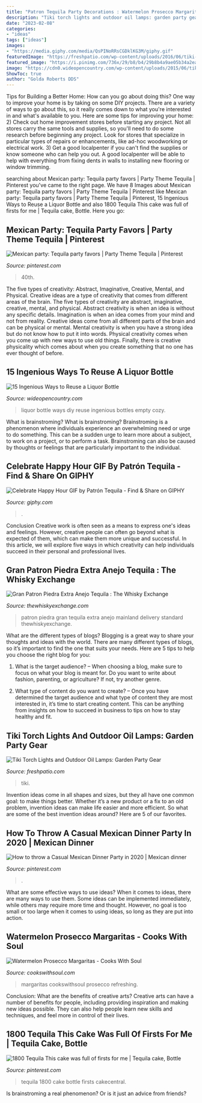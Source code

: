 ```yaml
---
title: "Patron Tequila Party Decorations : Watermelon Prosecco Margaritas"
description: "Tiki torch lights and outdoor oil lamps: garden party gear"
date: "2023-02-08"
categories:
- "ideas"
tags: ["ideas"]
images:
- "https://media.giphy.com/media/QsPINoRRsCGDklKG3M/giphy.gif"
featuredImage: "https://freshpatio.com/wp-content/uploads/2016/06/tiki-torch-light-july-4.jpg"
featured_image: "https://i.pinimg.com/736x/29/b8/b4/29b8b4a9ae05b34a2ea22994d4b9b74c.jpg"
image: "https://cdn0.wideopencountry.com/wp-content/uploads/2015/06/tikitorch-pinterest.jpg"
ShowToc: true
author: "Golda Roberts DDS"
---
```



Tips for Building a Better Home: How can you go about doing this?
One way to improve your home is by taking on some DIY projects. There are a variety of ways to go about this, so it really comes down to what you're interested in and what's available to you. Here are some tips for improving your home: 
2) Check out home improvement stores before starting any project. Not all stores carry the same tools and supplies, so you'll need to do some research before beginning any project. Look for stores that specialize in particular types of repairs or enhancements, like ad-hoc woodworking or electrical work. 
3) Get a good localpenter if you can't find the supplies or know someone who can help you out. A good localpenter will be able to help with everything from fixing dents in walls to installing new flooring or window trimming.

	

		
searching about Mexican party: Tequila party favors | Party Theme Tequila | Pinterest you've came to the right page. We have 8 Images about Mexican party: Tequila party favors | Party Theme Tequila | Pinterest like Mexican party: Tequila party favors | Party Theme Tequila | Pinterest, 15 Ingenious Ways to Reuse a Liquor Bottle and also 1800 Tequila This cake was full of firsts for me | Tequila cake, Bottle. Here you go:
		
    
## Mexican Party: Tequila Party Favors | Party Theme Tequila | Pinterest

<img loading=lazy src="https://s-media-cache-ak0.pinimg.com/originals/12/ce/96/12ce96191700ef19852653fb7ed50e38.jpg" onerror="this.onerror=null;this.src='https://tse3.mm.bing.net/th?id=OIP.fL873cxSs53Wm-Uf_8fv4wHaJ4&amp;pid=15.1';" alt="Mexican party: Tequila party favors | Party Theme Tequila | Pinterest">

_Source: pinterest.com_

>40th. 

	

The five types of creativity: Abstract, Imaginative, Creative, Mental, and Physical.
Creative ideas are a type of creativity that comes from different areas of the brain. The five types of creativity are abstract, imaginative, creative, mental, and physical. Abstract creativity is when an idea is without any specific details. Imagination is when an idea comes from your mind and not from reality. Creative ideas come from all different parts of the brain and can be physical or mental. Mental creativity is when you have a strong idea but do not know how to put it into words. Physical creativity comes when you come up with new ways to use old things. Finally, there is creative physicality which comes about when you create something that no one has ever thought of before.

    
## 15 Ingenious Ways To Reuse A Liquor Bottle

<img loading=lazy src="https://cdn0.wideopencountry.com/wp-content/uploads/2015/06/tikitorch-pinterest.jpg" onerror="this.onerror=null;this.src='https://tse2.mm.bing.net/th?id=OIP.6GBkrIeg_5JAZo3BasFeEAHaNO&amp;pid=15.1';" alt="15 Ingenious Ways to Reuse a Liquor Bottle">

_Source: wideopencountry.com_

>liquor bottle ways diy reuse ingenious bottles empty cozy. 

	

What is brainstroming?
What is brainstroming? Brainstroming is a phenomenon where individuals experience an overwhelming need or urge to do something. This can be a sudden urge to learn more about a subject, to work on a project, or to perform a task. Brainstroming can also be caused by thoughts or feelings that are particularly important to the individual.

    
## Celebrate Happy Hour GIF By Patrón Tequila - Find &amp; Share On GIPHY

<img loading=lazy src="https://media.giphy.com/media/QsPINoRRsCGDklKG3M/giphy.gif" onerror="this.onerror=null;this.src='https://tse1.mm.bing.net/th?id=OIP.EvoJ2rFp_4ilbx1wBy2wPgHaHa&amp;pid=15.1';" alt="Celebrate Happy Hour GIF by Patrón Tequila - Find &amp; Share on GIPHY">

_Source: giphy.com_

>. 

	

Conclusion
Creative work is often seen as a means to express one's ideas and feelings. However, creative people can often go beyond what is expected of them, which can make them more unique and successful. In this article, we will explore five ways in which creativity can help individuals succeed in their personal and professional lives.

    
## Gran Patron Piedra Extra Anejo Tequila : The Whisky Exchange

<img loading=lazy src="https://img.thewhiskyexchange.com/900/teqla_pat12.jpg" onerror="this.onerror=null;this.src='https://tse4.mm.bing.net/th?id=OIP.Xpl3FFeD-m8FLFcxfZZcYQHaJ4&amp;pid=15.1';" alt="Gran Patron Piedra Extra Anejo Tequila : The Whisky Exchange">

_Source: thewhiskyexchange.com_

>patron piedra gran tequila extra anejo mainland delivery standard thewhiskyexchange. 

	

What are the different types of blogs?
Blogging is a great way to share your thoughts and ideas with the world. There are many different types of blogs, so it’s important to find the one that suits your needs. Here are 5 tips to help you choose the right blog for you: 
1. What is the target audience? – When choosing a blog, make sure to focus on what your blog is meant for. Do you want to write about fashion, parenting, or agriculture? If not, try another genre. 

2. What type of content do you want to create? – Once you have determined the target audience and what type of content they are most interested in, it’s time to start creating content. This can be anything from insights on how to succeed in business to tips on how to stay healthy and fit. 


    
## Tiki Torch Lights And Outdoor Oil Lamps: Garden Party Gear

<img loading=lazy src="https://freshpatio.com/wp-content/uploads/2016/06/tiki-torch-light-july-4.jpg" onerror="this.onerror=null;this.src='https://tse1.mm.bing.net/th?id=OIP.o6v45C-k0SC8T3PpQT10YwHaHa&amp;pid=15.1';" alt="Tiki Torch Lights and Outdoor Oil Lamps: Garden Party Gear">

_Source: freshpatio.com_

>tiki. 

	

Invention ideas come in all shapes and sizes, but they all have one common goal: to make things better. Whether it’s a new product or a fix to an old problem, invention ideas can make life easier and more efficient. So what are some of the best invention ideas around? Here are 5 of our favorites.

    
## How To Throw A Casual Mexican Dinner Party In 2020 | Mexican Dinner

<img loading=lazy src="https://i.pinimg.com/originals/36/c8/5d/36c85d706d393eab0d5295d21f066207.jpg" onerror="this.onerror=null;this.src='https://tse4.mm.bing.net/th?id=OIP.eVDwfwGcdeGl763ua-RPgwHaJ3&amp;pid=15.1';" alt="How to throw a Casual Mexican Dinner Party in 2020 | Mexican dinner">

_Source: pinterest.com_

>. 

	

What are some effective ways to use ideas?
When it comes to ideas, there are many ways to use them. Some ideas can be implemented immediately, while others may require more time and thought. However, no goal is too small or too large when it comes to using ideas, so long as they are put into action.

    
## Watermelon Prosecco Margaritas - Cooks With Soul

<img loading=lazy src="https://cookswithsoul.com/wp-content/uploads/2018/04/Watermelon-Prosecco-Margaritas-Margarita-Week-1569.jpg" onerror="this.onerror=null;this.src='https://tse1.mm.bing.net/th?id=OIP.aDB8-r5W7vZ2AG0a_t7kDwHaLI&amp;pid=15.1';" alt="Watermelon Prosecco Margaritas - Cooks With Soul">

_Source: cookswithsoul.com_

>margaritas cookswithsoul prosecco refreshing. 

	

Conclusion: What are the benefits of creative arts?
Creative arts can have a number of benefits for people, including providing inspiration and making new ideas possible. They can also help people learn new skills and techniques, and feel more in control of their lives.

    
## 1800 Tequila This Cake Was Full Of Firsts For Me | Tequila Cake, Bottle

<img loading=lazy src="https://i.pinimg.com/736x/29/b8/b4/29b8b4a9ae05b34a2ea22994d4b9b74c.jpg" onerror="this.onerror=null;this.src='https://tse4.mm.bing.net/th?id=OIP.NG5Qva088FPHPpgL5BMbQQHaIM&amp;pid=15.1';" alt="1800 Tequila This cake was full of firsts for me | Tequila cake, Bottle">

_Source: pinterest.com_

>tequila 1800 cake bottle firsts cakecentral. 

	

Is brainstroming a real phenomenon? Or is it just an advice from friends?

